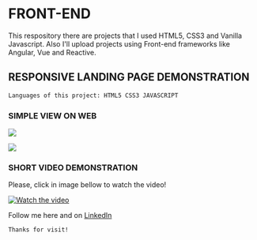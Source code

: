 # FRONT-END
This respository there are projects that I used HTML5, CSS3 and Vanilla Javascript. Also I'll upload projects using Front-end frameworks like Angular, Vue and Reactive.


## RESPONSIVE LANDING PAGE DEMONSTRATION
``` bash
Languages of this project: HTML5 CSS3 JAVASCRIPT
```
### SIMPLE VIEW ON WEB</br>

<img src="https://i.imgur.com/afHCFnO.jpg"></p>
<img src="https://i.imgur.com/uDrl7IZ.jpg">


### SHORT VIDEO DEMONSTRATION</br>
Please, click in image bellow to watch the video!

[![Watch the video](https://i.imgur.com/afHCFnO.jpg)](https://www.loom.com/share/5a4c41e7a7b94b1c86c55417a0907409)





Follow me here and on <a href="https://www.linkedin.com/in/paulo-santoro-44a88318/" target="_blank">LinkedIn</a>

``` bash
Thanks for visit!
```
